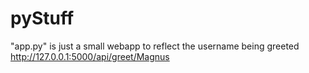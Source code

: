 # pyStuff

"app.py" is just a small webapp to reflect the username being greeted 
http://127.0.0.1:5000/api/greet/Magnus

